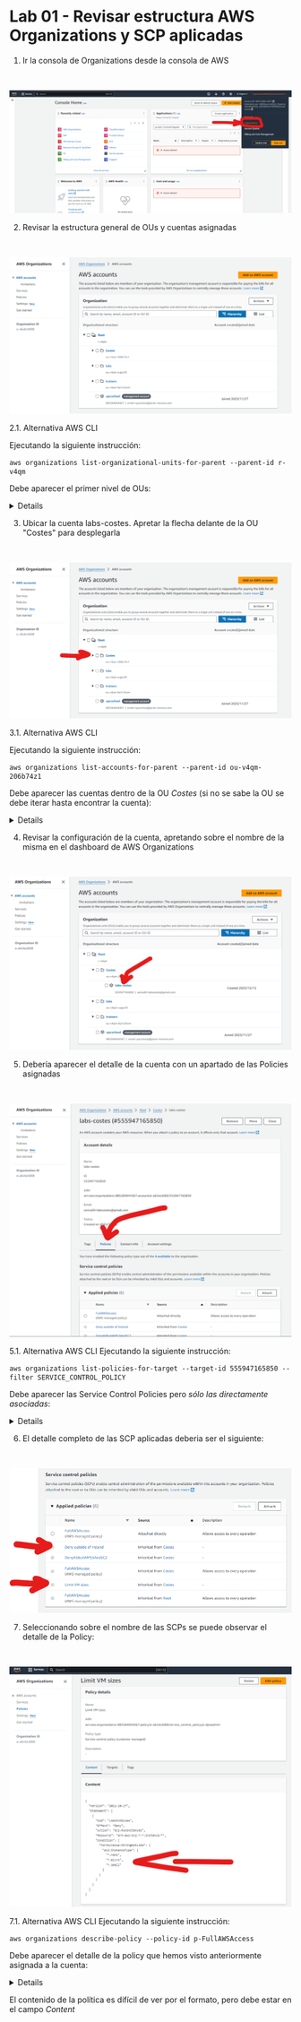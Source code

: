 # Lab 01 - Revisar estructura AWS Organizations y SCP aplicadas

1. Ir la consola de Organizations desde la consola de AWS
</br>

![imagen](images/AWSOrganizationsAccess.png)

2. Revisar la estructura general de OUs y cuentas asignadas
</br>

![imagen](images/AWSORganizationsAccountsGeneralDashboard.png)

2.1. Alternativa AWS CLI

Ejecutando la siguiente instrucción:
```
aws organizations list-organizational-units-for-parent --parent-id r-v4qm
```
Debe aparecer el primer nivel de OUs:
<details>
{
    "OrganizationalUnits": [
        {
            "Id": "ou-v4qm-6q1v2twm",
            "Arn": "arn:aws:organizations::985384044367:ou/o-a6vlecb0l8/ou-v4qm-6q1v2twm",
            "Name": "trainers"
        },
        {
            "Id": "ou-v4qm-206b74z1",
            "Arn": "arn:aws:organizations::985384044367:ou/o-a6vlecb0l8/ou-v4qm-206b74z1",
            "Name": "Costes"
        },
        {
            "Id": "ou-v4qm-cugsrcft",
            "Arn": "arn:aws:organizations::985384044367:ou/o-a6vlecb0l8/ou-v4qm-cugsrcft",
            "Name": "labs"
        }
    ]
}
</details>

3. Ubicar la cuenta labs-costes. Apretar la flecha delante de la OU "Costes" para desplegarla
</br>

![imagen](images/AWSORganizationsAccountsCostesshighlight.png)

3.1. Alternativa AWS CLI

Ejecutando la siguiente instrucción:
```
aws organizations list-accounts-for-parent --parent-id ou-v4qm-206b74z1
```
Debe aparecer las cuentas dentro de la OU _Costes_ (si no se sabe la OU se debe iterar hasta encontrar la cuenta):
<details>
{
    "Accounts": [
        {
            "Id": "985384044367",
            "Arn": "arn:aws:organizations::985384044367:account/o-a6vlecb0l8/985384044367",
            "Email": "email+upcschool@javier-moreno.com",
            "Name": "upcschool",
            "Status": "ACTIVE",
            "JoinedMethod": "INVITED",
            "JoinedTimestamp": "2023-11-27T16:09:02.290000+00:00"
        }
    ]
}
</details>

4. Revisar la configuración de la cuenta, apretando sobre el nombre de la misma en el dashboard de AWS Organizations
</br>

![imagen](images/AWSORganizationsLabsCostes.png)

5. Debería aparecer el detalle de la cuenta con un apartado de las Policies asignadas
</br>

![imagen](images/AWSORganizationsLabsCostes_Policies.png)

5.1. Alternativa AWS CLI
Ejecutando la siguiente instrucción:
```
aws organizations list-policies-for-target --target-id 555947165850 --filter SERVICE_CONTROL_POLICY
```
Debe aparecer las Service Control Policies pero _sólo las directamente asociadas_:
<details>
{
    "Policies": [
        {
            "Id": "p-FullAWSAccess",
            "Arn": "arn:aws:organizations::aws:policy/service_control_policy/p-FullAWSAccess",
            "Name": "FullAWSAccess",
            "Description": "Allows access to every operation",
            "Type": "SERVICE_CONTROL_POLICY",
            "AwsManaged": true
        }
    ]
}
</details>

6. El detalle completo de las SCP aplicadas deberia ser el siguiente:
</br>

![imagen](images/AWSORganizationsLabsCostes_Policies_Full.png)


7. Seleccionando sobre el nombre de las SCPs se puede observar el detalle de la Policy:
</br>

![imagen](images/AWSORganizationsLabsCostes_Policies_LimitVMsizes.png)

7.1. Alternativa AWS CLI
Ejecutando la siguiente instrucción:
```
aws organizations describe-policy --policy-id p-FullAWSAccess
```
Debe aparecer el detalle de la policy que hemos visto anteriormente asignada a la cuenta:
<details>
{
    "Policy": {
        "PolicySummary": {
            "Id": "p-FullAWSAccess",
            "Arn": "arn:aws:organizations::aws:policy/service_control_policy/p-FullAWSAccess",
            "Name": "FullAWSAccess",
            "Description": "Allows access to every operation",
            "Type": "SERVICE_CONTROL_POLICY",
            "AwsManaged": true
        },
        "Content": "{\n  \"Version\": \"2012-10-17\",\n  \"Statement\": [\n    {\n      \"Effect\": \"Allow\",\n      \"Action\": \"*\",\n      \"Resource\": \"*\"\n    }\n  ]\n}"
    }
}
</details>

El contenido de la política es difícil de ver por el formato, pero debe estar en el campo _Content_